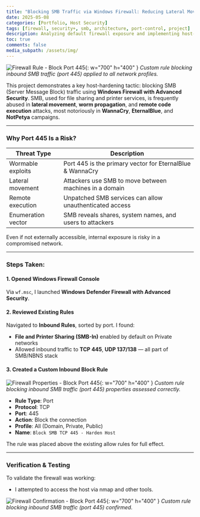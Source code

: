 ```yaml
---
title: "Blocking SMB Traffic via Windows Firewall: Reducing Lateral Movement Risk"
date: 2025-05-08
categories: [Portfolio, Host Security]
tags: [firewall, security+, smb, architecture, port-control, project]
description: Analyzing default firewall exposure and implementing host-based rules to block unnecessary and risky services like SMB.
toc: true
comments: false
media_subpath: /assets/img/
---
```


![Firewall Rule - Block Port 445](firewall-rule.png){: w="700" h="400" }
_Custom rule blocking inbound SMB traffic (port 445) applied to all network profiles._

This project demonstrates a key host-hardening tactic: blocking SMB (Server Message Block) traffic using **Windows Firewall with Advanced Security**. SMB, used for file sharing and printer services, is frequently abused in **lateral movement**, **worm propagation**, and **remote code execution** attacks, most notoriously in **WannaCry**, **EternalBlue**, and **NotPetya** campaigns.

---

### Why Port 445 Is a Risk?

| Threat Type         | Description                                             |
|---------------------|---------------------------------------------------------|
| Wormable exploits   | Port 445 is the primary vector for EternalBlue & WannaCry |
| Lateral movement    | Attackers use SMB to move between machines in a domain |
| Remote execution    | Unpatched SMB services can allow unauthenticated access |
| Enumeration vector  | SMB reveals shares, system names, and users to attackers |

Even if not externally accessible, internal exposure is risky in a compromised network.

---

### Steps Taken:

#### 1. Opened Windows Firewall Console
Via `wf.msc`, I launched **Windows Defender Firewall with Advanced Security**.

#### 2. Reviewed Existing Rules
Navigated to **Inbound Rules**, sorted by port. I found:

- **File and Printer Sharing (SMB-In)** enabled by default on Private networks
- Allowed inbound traffic to **TCP 445**, **UDP 137/138** — all part of SMB/NBNS stack

#### 3. Created a Custom Inbound Block Rule


![Firewall Properties - Block Port 445](firewall-properties.png){: w="700" h="400" }
_Custom rule blocking inbound SMB traffic (port 445) properties assessed correctly._

- **Rule Type**: Port  
- **Protocol**: TCP  
- **Port**: 445  
- **Action**: Block the connection  
- **Profile**: All (Domain, Private, Public)  
- **Name**: `Block SMB TCP 445 - Harden Host`  

The rule was placed above the existing allow rules for full effect.

---

### Verification & Testing

To validate the firewall was working:

- I attempted to access the host via nmap and other tools.

![Firewall Confirmation - Block Port 445](firewall-confirmed.png){: w="700" h="400" }
_Custom rule blocking inbound SMB traffic (port 445) confirmed._
